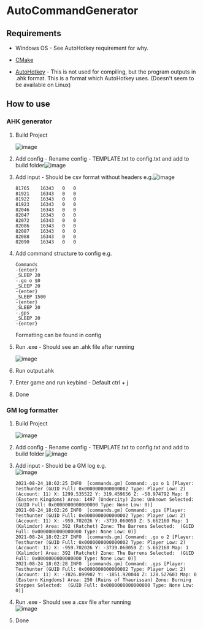 # AutoCommandGenerator

## Requirements

* Windows OS - See AutoHotkey requirement for why.

* [CMake](https://cmake.org/)

* [AutoHotkey](https://www.autohotkey.com/) - This is not used for compiling, but the program outputs in .ahk format. This is a format which AutoHotkey uses. (Doesn't seem to be available on Linux)

## How to use
### AHK generator
1. Build Project

   ![image](https://user-images.githubusercontent.com/53914190/130573257-4e21888c-5c6e-4455-afd0-c99f038645a2.png)

2. Add config - Rename config - TEMPLATE.txt to config.txt and add to build folder![image](https://user-images.githubusercontent.com/53914190/130573328-00a68505-57b5-4267-8d02-8c84353af42c.png)

3. Add input - Should be csv format without headers e.g.![image](https://user-images.githubusercontent.com/53914190/130573360-5a964382-31f8-4b4e-83c7-41a5c8adb733.png)

   ```
   81765	16343	0	0
   81921	16343	0	0
   81922	16343	0	0
   81923	16343	0	0
   82046	16343	0	0
   82047	16343	0	0
   82072	16343	0	0
   82086	16343	0	0
   82087	16343	0	0
   82088	16343	0	0
   82090	16343	0	0
   ```

4. Add command structure to config e.g.

   ```
   Commands
   -{enter}
   _SLEEP 20
   -.go o $0
   _SLEEP 20
   -{enter}
   _SLEEP 1500
   -{enter}
   _SLEEP 20
   -.gps
   _SLEEP 20
   -{enter}
   ```

   Formatting can be found in config

5. Run .exe - Should see an .ahk file after running

   ![image](https://user-images.githubusercontent.com/53914190/130573391-f9083c86-40c1-4df6-a10b-77ac35de2acb.png)

6. Run output.ahk

7. Enter game and run keybind - Default ctrl + j

8. Done

### GM log formatter
1. Build Project

   ![image](https://user-images.githubusercontent.com/53914190/130573257-4e21888c-5c6e-4455-afd0-c99f038645a2.png)

2. Add config - Rename config - TEMPLATE.txt to config.txt and add to build folder ![image](https://user-images.githubusercontent.com/53914190/130573328-00a68505-57b5-4267-8d02-8c84353af42c.png)
3. Add input - Should be a GM log e.g.                 
   ![image](https://user-images.githubusercontent.com/53914190/130573360-5a964382-31f8-4b4e-83c7-41a5c8adb733.png)

   ```
   2021-08-24_18:02:25 INFO  [commands.gm] Command: .go o 1 [Player: Testhunter (GUID Full: 0x0000000000000002 Type: Player Low: 2) (Account: 11) X: 1299.535522 Y: 319.459656 Z: -58.974792 Map: 0 (Eastern Kingdoms) Area: 1497 (Undercity) Zone: Unknown Selected:  (GUID Full: 0x0000000000000000 Type: None Low: 0)]
   2021-08-24_18:02:26 INFO  [commands.gm] Command: .gps [Player: Testhunter (GUID Full: 0x0000000000000002 Type: Player Low: 2) (Account: 11) X: -959.702026 Y: -3739.060059 Z: 5.662160 Map: 1 (Kalimdor) Area: 392 (Ratchet) Zone: The Barrens Selected:  (GUID Full: 0x0000000000000000 Type: None Low: 0)]
   2021-08-24_18:02:27 INFO  [commands.gm] Command: .go o 2 [Player: Testhunter (GUID Full: 0x0000000000000002 Type: Player Low: 2) (Account: 11) X: -959.702026 Y: -3739.060059 Z: 5.662160 Map: 1 (Kalimdor) Area: 392 (Ratchet) Zone: The Barrens Selected:  (GUID Full: 0x0000000000000000 Type: None Low: 0)]
   2021-08-24_18:02:28 INFO  [commands.gm] Command: .gps [Player: Testhunter (GUID Full: 0x0000000000000002 Type: Player Low: 2) (Account: 11) X: -7826.899902 Y: -1851.920044 Z: 128.527603 Map: 0 (Eastern Kingdoms) Area: 250 (Ruins of Thaurissan) Zone: Burning Steppes Selected:  (GUID Full: 0x0000000000000000 Type: None Low: 0)]
   ```
4. Run .exe - Should see a .csv file after running   
   ![image](https://user-images.githubusercontent.com/53914190/130686255-1f5b2a50-03f4-4490-bb00-be87df6e9f5b.png)
5. Done
